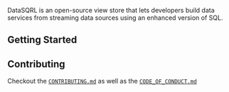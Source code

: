 DataSQRL is an open-source view store that lets developers build data services from streaming data
sources using an enhanced version of SQL.

## Getting Started

## Contributing

Checkout the [`CONTRIBUTING.md`](CONTRIBUTING.md) as well as the [`CODE_OF_CONDUCT.md`](CODE_OF_CONDUCT.md)


